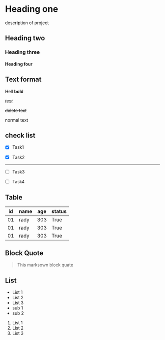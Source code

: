 # Heading one
description of project
## Heading two
### Heading three
#### Heading four

## Text format
Hell **bold**

*text*

~~delete text~~

normal text

## check list
- [X] Task1

- [X] Task2
---
- [ ] Task3

- [ ] Task4

## Table
 |id | name | age | status |
 |---| ---- | --- | ------ |
 |01 | rady | 303 | True   |
 |01 | rady | 303 | True   |
 |01 | rady | 303 | True   |

## Block Quote
> This marksown block quate

## List
- List 1
- List 2
- List 3
 - sub 1
 - sub 2

1. List 1
2. List 2
3. List 3